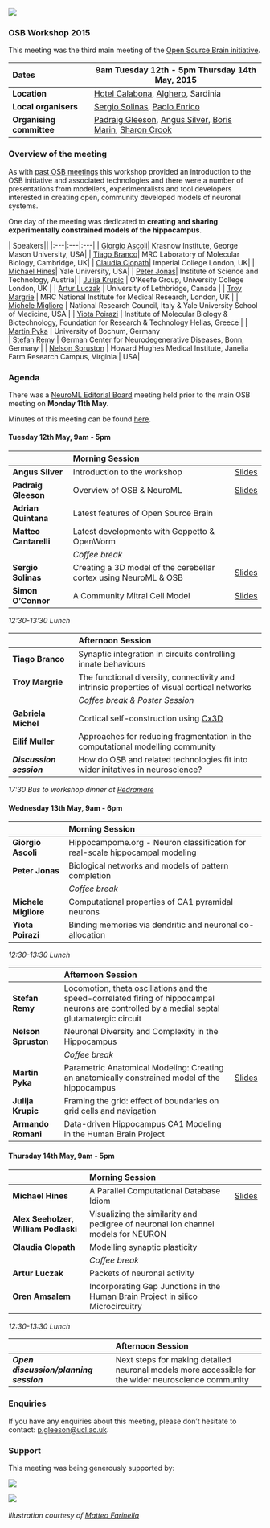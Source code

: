 ![](https://raw.githubusercontent.com/OpenSourceBrain/OSB_Documentation/master/resources/images/osb2015.png)

### OSB Workshop 2015

This meeting was the third main meeting of the [Open Source Brain initiative](http://www.opensourcebrain.org).


| Dates | **9am Tuesday 12th - 5pm Thursday 14th May, 2015** |
| :------|-------|
| **Location** | [Hotel Calabona](http://www.hotelcalabona.com/), [Alghero](http://www.alghero-turismo.it/en/), Sardinia |
| **Local organisers** | [Sergio Solinas](/users/23), [Paolo Enrico](/users/510) |
| **Organising committee** | [Padraig Gleeson](/users/4), [Angus Silver](/users/6), [Boris Marin](/users/67), [Sharon Crook](/users/8) |


### Overview of the meeting

As with [past OSB meetings](http://www.opensourcebrain.org/docs#Meetings) this workshop provided an introduction to the OSB initiative and associated technologies and there were a number of presentations from modellers, experimentalists and tool developers interested in creating open, community developed models of neuronal systems.  

One day of the meeting was dedicated to **creating and sharing experimentally constrained models of the hippocampus**.


| Speakers||
|:---|:---|:---|
| [Giorgio Ascoli](http://krasnow1.gmu.edu/cn3/ascoli/)| Krasnow Institute, George Mason University, USA| 
| [Tiago Branco](http://www2.mrc-lmb.cam.ac.uk/group-leaders/a-to-g/tiago-branco)|  MRC Laboratory of Molecular Biology, Cambridge, UK| 
| [Claudia Clopath](http://www.bg.ic.ac.uk/research/c.clopath/)| Imperial College London, UK| 
| [Michael Hines](http://www.neuron.yale.edu/neuron)| Yale University, USA| 
| [Peter Jonas](http://ist.ac.at/research/research-groups/jonas-group/)| Institute of Science and Technology, Austria|
| [Julija Krupic](https://www.ucl.ac.uk/cdb/research/okeefe) | O'Keefe Group, University College London, UK | 
| [Artur Luczak](http://lethbridgebraindynamics.com/artur_luczak) | University of Lethbridge, Canada | 
| [Troy Margrie](http://www.nimr.mrc.ac.uk/research/troy-margrie/) |  MRC National Institute for Medical Research, London, UK | 
| [Michele Migliore](http://www.pa.ibf.cnr.it/personale/migliore/index.html) | National Research Council, Italy & Yale University School of Medicine, USA | 
| [Yiota Poirazi](http://dendrites.gr) | Institute of Molecular Biology & Biotechnology, Foundation for Research & Technology Hellas, Greece | 
| [Martin Pyka](http://cns.mrg1.rub.de/index.php/people/128-martin-pyka) | University of Bochum, Germany<br/>
| [Stefan Remy](http://www.dzne.de/en/sites/bonn/research-groups/remy.html) | German Center for Neurodegenerative Diseases, Bonn, Germany | 
| [Nelson Spruston](http://janelia.org/people/administration/nelson-spruston) | Howard Hughes Medical Institute, Janelia Farm Research Campus, Virginia |  USA| 

### Agenda

There was a [NeuroML Editorial Board](http://www.neuroml.org/editors.php) meeting held prior to the main OSB meeting on **Monday 11th May**. 

Minutes of this meeting can be found [here](http://www.neuroml.org/files/NeuroMLEditorialBoardMeeting2015.pdf).


#### Tuesday 12th May, 9am - 5pm

| |**Morning Session** | |
|:---|:---| :---|
| **Angus Silver** 	 | 	Introduction to the workshop | [Slides](https://github.com/OpenSourceBrain/OSB_Documentation/raw/master/resources/docs/OSB2015/Intro_OSB_RAS_080515.ppt)|
| **Padraig Gleeson**  | 	Overview of OSB & NeuroML 	 | [Slides](https://github.com/OpenSourceBrain/OSB_Documentation/raw/master/resources/docs/OSB2015/OSB_NeuroMLIntro.pdf) |
| **Adrian Quintana**  | 	Latest features of Open Source Brain ||
| **Matteo Cantarelli**  | 	Latest developments with Geppetto & OpenWorm |  |
| | *Coffee break* | 
| **Sergio Solinas** 	| Creating a 3D model of the cerebellar cortex using NeuroML & OSB | [Slides](https://github.com/OpenSourceBrain/OSB_Documentation/raw/master/resources/docs/OSB2015/Solinas_OSB2015_small.pdf) |
| **Simon O’Connor**	| A Community Mitral Cell Model| [Slides](https://github.com/OpenSourceBrain/OSB_Documentation/raw/master/resources/docs/OSB2015/OConnor_ACommunityMitralCellModel.pdf) |

*12:30-13:30  Lunch*

| |**Afternoon Session** | 
|:---|:---|
| **Tiago Branco**		| Synaptic integration in circuits controlling innate behaviours| <!--45+~5mins-->		
| **Troy Margrie**	| 	The functional diversity, connectivity and intrinsic properties of visual cortical networks | <!--45+~5mins-->
| | *Coffee break & Poster Session* | <!--30mins-->
| **Gabriela Michel** | Cortical self-construction using [Cx3D](https://www.ini.uzh.ch/~amw/seco/cx3d/) | <!-- 10 mins-->
| **Eilif Muller**	| 	Approaches for reducing fragmentation in the computational modelling community|  <!--45+~5mins-->
| **_Discussion session_**	| 	How do OSB and related technologies fit into wider initatives in neuroscience? |  <!-- 30mins-->

*17:30 Bus to workshop dinner at [Pedramare](http://www.pedramare.com/)*

#### Wednesday 13th May, 9am - 6pm

| |**Morning Session** | 
|:---|:---|
| **Giorgio Ascoli**	| 	Hippocampome.org - Neuron classification for real-scale hippocampal modeling | <!--45+~5mins-->
| **Peter Jonas**	| 	Biological networks and models of pattern completion  | <!--45+~5mins-->
| | *Coffee break* | <!--15mins-->
| **Michele Migliore** | 	Computational properties of CA1 pyramidal neurons| <!--45+~5mins-->
| **Yiota Poirazi**	| 	Binding memories via dendritic and neuronal co-allocation| <!--45+~5mins-->

*12:30-13:30 Lunch*

| |**Afternoon Session** | |
|:---|:---|:---|
| **Stefan Remy**	 | 	Locomotion, theta oscillations and the speed-correlated firing of hippocampal neurons are controlled by a medial septal glutamatergic circuit |  |
| **Nelson Spruston**	|  Neuronal Diversity and Complexity in the Hippocampus|  |
| | *Coffee break* | |
| **Martin Pyka**	| 	Parametric Anatomical Modeling: Creating an anatomically constrained model of the hippocampus|  [Slides](https://github.com/OpenSourceBrain/OSB_Documentation/raw/master/resources/docs/OSB2015/PAM_Martin_Pyka_public.pdf) |
| **Julija Krupic**	| 	Framing the grid: effect of boundaries on grid cells and navigation | |
| **Armando Romani** | 	Data-driven Hippocampus CA1 Modeling in the Human Brain Project|  |


#### Thursday 14th May, 9am - 5pm

| |**Morning Session** | |
|:---|:---|:---|
| **Michael Hines**	| 	A Parallel Computational Database Idiom| [Slides](https://github.com/OpenSourceBrain/OSB_Documentation/raw/master/resources/docs/OSB2015/Hines_parcompdb.pdf) |
| **Alex Seeholzer, William Podlaski** | 	Visualizing the similarity and pedigree of neuronal ion channel models for NEURON| |
| **Claudia Clopath**	| Modelling synaptic plasticity|  |
| | *Coffee break* | |
| **Artur Luczak**	| 	Packets of neuronal activity | |
| **Oren Amsalem** | 	Incorporating Gap Junctions in the Human Brain Project in silico Microcircuitry |  | <!--30mins-->


*12:30-13:30  Lunch*

| |**Afternoon Session** | 
|:---|:---|
| **_Open discussion/planning session_**	| 	Next steps for making detailed neuronal models more accessible for the wider neuroscience community |





### Enquiries

If you have any enquiries about this meeting, please don’t hesitate to contact: p.gleeson@ucl.ac.uk.

### Support

This meeting was being generously supported by:

![](http://www.opensourcebrain.org/images/wellcomelogo.png) 

![](http://www.neuroml.org/images/nih.png)
&nbsp;

*Illustration courtesy of [Matteo Farinella](https://matteofarinella.wordpress.com) &nbsp;*
